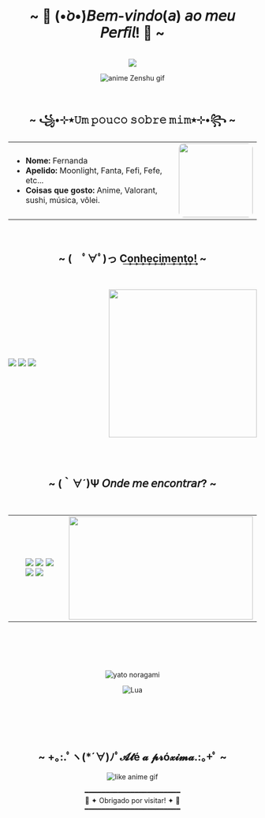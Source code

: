 <body>
    <center>
  <h1 align="center">~ 🌙 (•̀𝘰•́)𝘉𝘦𝘮-𝘷𝘪𝘯𝘥𝘰(𝘢) 𝘢𝘰 𝘮𝘦𝘶 𝘗𝘦𝘳𝘧𝘪𝘭! 🌙 ~</h1>
  <br>
  <div align="center">
     <img src="./src/imagens/anime Zenshu gif.gif"  />
    
 ![anime Zenshu gif](https://github.com/user-attachments/assets/edd9cd63-1036-4310-a500-e54f78cb1d6e)


 <br>

</div>
      <div align="center">
        </div>
  <div>
  <h2 align="center">  ~ ꧁•⊹٭𝚄𝚖 𝚙𝚘𝚞𝚌𝚘 𝚜𝚘𝚋𝚛𝚎 𝚖𝚒𝚖٭⊹•꧂ ~  </h2>

<div align="center">
  <table>
    <tr>
      <td>
        <ul>
          <li><b>Nome:</b> Fernanda</li>
          <li><b>Apelido:</b> Moonlight, Fanta, Fefi, Fefe, etc...</li>
          <li><b>Coisas que gosto:</b> Anime, Valorant, sushi, música, vôlei.</li>
        </ul>
      </td>
      <td>
        <img src="https://github.com/user-attachments/assets/716b2e48-29f0-42a3-bf88-37b83edffc66" width="150px" style="border-radius: 10px;">
      </td>
    </tr>
  </table>
</div>


<br>

  <h2 align="center">            ~ (　ﾟ∀ﾟ)っ C͢o͢n͢h͢e͢c͢i͢m͢e͢n͢t͢o͢! ~</h2>
   <br>
  <p>
    <div align="center">



<div style="display: flex; align-items: center; justify-content: space-between;">
  <div>
    <img src="https://img.shields.io/badge/HTML5-E34F26?style=for-the-badge&logo=html5&logoColor=white">
    <img src="https://img.shields.io/badge/CSS3-1572B6?style=for-the-badge&logo=css3&logoColor=white">
    <img src="https://img.shields.io/badge/JavaScript-F7DF1E?style=for-the-badge&logo=javascript&logoColor=black">
  </div>
  <div>
    <img src="https://github.com/user-attachments/assets/9eb2fc54-c247-4b24-b07a-4dd41f0d677a" width="300px">
  </div>
</div>



<br>
  </p>
  <br>
  <h2 align="center">           ~ (｀∀´)Ψ 𝘖𝘯𝘥𝘦 𝘮𝘦 𝘦𝘯𝘤𝘰𝘯𝘵𝘳𝘢𝘳? ~ </h2>
    <div align="center">

  <br>


<div align="center">
  <table>
    <tr>
      <td>
        <ul>
          <div> 
  <a href="" target="_blank"><img src="https://img.shields.io/badge/YouTube-FF0000?style=for-the-badge&logo=youtube&logoColor=white" target="_blank"></a>
  <a href="" target="_blank"><img src="https://img.shields.io/badge/-Instagram-%23E4405F?style=for-the-badge&logo=instagram&logoColor=white" target="_blank"></a>
 <a href="" target="_blank"><img src="https://img.shields.io/badge/Discord-7289DA?style=for-the-badge&logo=discord&logoColor=white" target="_blank"></a> 
  <a href = "mailto:gemeos@devemdobro.com"><img src="https://img.shields.io/badge/-Gmail-%23333?style=for-the-badge&logo=gmail&logoColor=white" target="_blank"></a>
  <a href="" target="_blank"><img src="https://img.shields.io/badge/-LinkedIn-%230077B5?style=for-the-badge&logo=linkedin&logoColor=white" target="_blank"></a>
</div>
        </ul>
      </td>
      <td align="right">
    <img src="https://github.com/user-attachments/assets/15d91a6b-1ab4-4b32-a08a-24b17fb1f3df" width="373.5px" height="208.5px">
</td>
    </tr>
  </table>
</div>



  </div>
  <br>
  <div>

   <br>
   <br>
   <br>
   
![yato noragami](https://github.com/user-attachments/assets/f0b3f7c9-65cb-489a-8ecb-916bf4520945)

![Lua](https://img.shields.io/badge/☽-Lua-blueviolet?style=for-the-badge)


   <br>
   <br>
   <br>
   <br>

   
  <h2 align="center"> ~ +｡:.ﾟヽ(*´∀)ﾉﾟ𝓐𝓽é 𝓪 𝓹𝓻ó𝔁𝓲𝓶𝓪.:｡+ﾟ ~ </h2>
  <div align="center">

  ![like anime gif](https://github.com/user-attachments/assets/3fec9ce9-1f21-400d-9da8-448e4b529990)


━━━━━━━━━━━━━━━━━━━━━━━  
🌙 ✦ Obrigado por visitar! ✦ 🌙  
━━━━━━━━━━━━━━━━━━━━━━━











